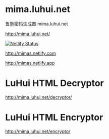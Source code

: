 # mima.luhui.net
鲁虺密码生成器 mima.luhui.net

http://mima.luhui.net/

[![Netlify Status](https://api.netlify.com/api/v1/badges/04bb086f-0a66-49ff-9e74-1b34c70cae5a/deploy-status)](https://app.netlify.com/sites/mimas/deploys)


http://mimas.netlify.com


http://mimas.netlify.app


# LuHui HTML Decryptor
http://mima.luhui.net/decryptor/


# LuHui HTML Encryptor
http://mima.luhui.net/encryptor






























